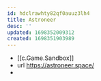 ```yaml
---
id: hdclrawhty82qf0auuz3lh4
title: Astroneer
desc: ''
updated: 1698352009312
created: 1698351903989
---
```


- [[c.Game.Sandbox]]
- url https://astroneer.space/
- 